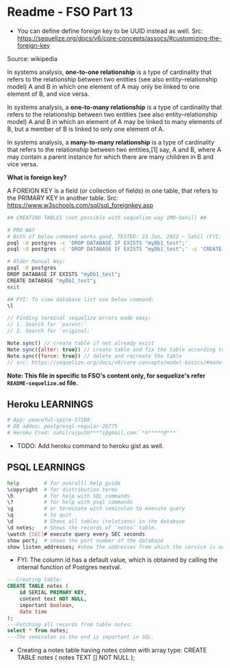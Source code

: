 # Readme - FSO Part 13

- You can define define foreign key to be UUID instead as well. Src: https://sequelize.org/docs/v6/core-concepts/assocs/#customizing-the-foreign-key

Source: wikipedia

In systems analysis, **one-to-one relationship** is a type of cardinality that refers to the relationship between two entities (see also entity–relationship model) A and B in which one element of A may only be linked to one element of B, and vice versa.

In systems analysis, a **one-to-many relationship** is a type of cardinality that refers to the relationship between two entities (see also entity–relationship model) A and B in which an element of A may be linked to many elements of B, but a member of B is linked to only one element of A.

In systems analysis, a **many-to-many relationship** is a type of cardinality that refers to the relationship between two entities,[1] say, A and B, where A may contain a parent instance for which there are many children in B and vice versa.

**What is foreign key?**

A FOREIGN KEY is a field (or collection of fields) in one table, that refers to the PRIMARY KEY in another table. Src: https://www.w3schools.com/sql/sql_foreignkey.asp

```bash
## CREATING TABLES (not possible with sequelize way IMO~Sahil) ##

# PRO WAY
# Both of below command works good, TESTED: 23 Jun, 2022 ~ Sahil (FYI: Single quotes around `myDb1_test` doesn't work.)
psql -U postgres -c 'DROP DATABASE IF EXISTS "myDb1_test";'
psql -U postgres -c 'DROP DATABASE IF EXISTS "myDb1_test";' -c 'CREATE DATABASE "myDb1_test";'

# Older Manual Way:
psql -U postgres
DROP DATABASE IF EXISTS "myDb1_test";
CREATE DATABASE "myDb1_test";
exit

## FYI: To view database list use below command:
\l
```

```js
// Finding terminal sequelize errors made easy:
// 1. Search for `parent:`
// 2. Search for `original:`
```

```js
Note.sync() // create table if not already exist
Note.sync({alter: true}) // create table and fix the table according to the schema we have defined in current code base
Note.sync({force: true}) // delete and recreate the table
// src: https://sequelize.org/docs/v6/core-concepts/model-basics/#model-synchronization
```

**Note: This file in specific to FSO's content only, for sequelize's refer `README-sequelize.md` file.**

## Heroku LEARNINGS

```bash
# App: peaceful-spire-57108
# DB addon: postgresql-regular-28775
# Heroku Cred: sahilrajputb****i@gmail.com:`*h*****@***`
```

- TODO: Add heroku command to heroku gist as well.

## PSQL LEARNINGS

```bash
help        # for overalll help guide
\copyright  # for distribution terms
\h          # for help with SQL commands
\?          # for help with psql commands
\g          # or terminate with semicolon to execute query
\q          # to quit
\d          # Shows all tables (relations) in the database
\d notes;   # Shows the records of `notes` table.
\watch [SEC]# execute query every SEC seconds
show port;  # shows the port number of the database
show listen_addresses; #show the addresses from which the service is accessible. src: https://serverfault.com/a/573327
```

- FYI: The column id has a default value, which is obtained by calling the internal function of Postgres nextval.

```sql
---Creating table:
CREATE TABLE notes (
    id SERIAL PRIMARY KEY,
    content text NOT NULL,
    important boolean,
    date time
);
---Fetching all records from table notes:
select * from notes;
---The semicolon in the end is important in SQL.
```

- Creating a notes table having notes colmn with array type:
  CREATE TABLE notes (
  notes TEXT [] NOT NULL
  );
